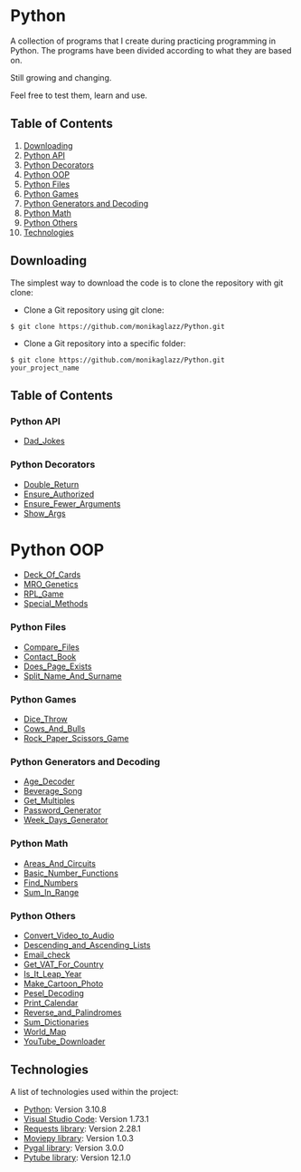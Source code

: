 # Python 

A collection of programs that I create during practicing programming in Python. The programs have been divided according to what they are based on.

Still growing and changing.

Feel free to test them, learn and use.

## Table of Contents

1. [Downloading](#downloading)
2. [Python API](#python-api)
3. [Python Decorators](#python-decorators)
4. [Python OOP](#python-oop)
5. [Python Files](#python-files)
6. [Python Games](#python-games)
7. [Python Generators and Decoding](#python-generators-and-decoding)
8. [Python Math](#python-math)
9. [Python Others](#python-others)
10. [Technologies](#technologies)

## Downloading

The simplest way to download the code is to clone the repository with git clone:
- Clone a Git repository using git clone:
```
$ git clone https://github.com/monikaglazz/Python.git
```
- Clone a Git repository into a specific folder:
```
$ git clone https://github.com/monikaglazz/Python.git your_project_name
```

## Table of Contents

### Python API

* [Dad_Jokes](https://github.com/monikaglazz/Python/blob/main/Python%20API%20operations/Dad_jokes/dad_jokes.py)

### Python Decorators
* [Double_Return](https://github.com/monikaglazz/Python/blob/main/Python%20Decorators/Double_Return/double_return.py)
* [Ensure_Authorized](https://github.com/monikaglazz/Python/blob/main/Python%20Decorators/Ensure_Authorized/ensure_authorized.py)
* [Ensure_Fewer_Arguments](https://github.com/monikaglazz/Python/blob/main/Python%20Decorators/Ensure_Fewer_Arguments/ensure_fewer_arguments.py)
* [Show_Args](https://github.com/monikaglazz/Python/blob/main/Python%20Decorators/Show_Args/show_args.py)

# Python OOP
* [Deck_Of_Cards](https://github.com/monikaglazz/Python/blob/main/Python%20OOP/Deck_of_Cards/deck_of_cards.py)
* [MRO_Genetics](https://github.com/monikaglazz/Python/blob/main/Python%20OOP/MRO_Genetics/mro_genetics.py)
* [RPL_Game](https://github.com/monikaglazz/Python/blob/main/Python%20OOP/RPL_Game/rpl_game.py)
* [Special_Methods](https://github.com/monikaglazz/Python/blob/main/Python%20OOP/Special_methods/special_methods.py)

### Python Files

* [Compare_Files](https://github.com/monikaglazz/Python/tree/main/Python%20files%20operations/Compare_Files)
* [Contact_Book](https://github.com/monikaglazz/Python/blob/main/Python%20files%20operations/Contact_Book/contact_book.py)
* [Does_Page_Exists](https://github.com/monikaglazz/Python/blob/main/Python%20files%20operations/Does_Page_Exists/does_page_exists.py)
* [Split_Name_And_Surname](https://github.com/monikaglazz/Python/blob/main/Python%20files%20operations/Split_Name_And_Surname/split_name_and_surname.py)

### Python Games

* [Dice_Throw](https://github.com/monikaglazz/Python/blob/main/Python%20games/Dice_Throw/dice_throw.py)
* [Cows_And_Bulls](https://github.com/monikaglazz/Python/blob/main/Python%20games/Cows_And_Bulls/cows_and_bulls.py)
* [Rock_Paper_Scissors_Game](https://github.com/monikaglazz/Python/blob/main/Python%20games/Rock_Paper_Scissors/Rock_Paper_Scissors_Game.py)

### Python Generators and Decoding

* [Age_Decoder](https://github.com/monikaglazz/Python/blob/main/Python%20generators%20and%20decoding/Age_Decoder/age_Decoder.py)
* [Beverage_Song](https://github.com/monikaglazz/Python/blob/main/Python%20generators%20and%20decoding/Beverage_song/beverage_song.py)
* [Get_Multiples](https://github.com/monikaglazz/Python/tree/main/Python%20generators%20and%20decoding/Get_Multiples)
* [Password_Generator](https://github.com/monikaglazz/Python/blob/main/Python%20generators%20and%20decoding/Password_Generator/password_generator.py)
* [Week_Days_Generator](https://github.com/monikaglazz/Python/blob/main/Python%20generators%20and%20decoding/Week_days_Generator/week_days.py)

### Python Math

* [Areas_And_Circuits](https://github.com/monikaglazz/Python/blob/main/Python%20math/Areas_And_Circuits.py)
* [Basic_Number_Functions](https://github.com/monikaglazz/Python/blob/main/Python%20math/basic_number_functions.py)
* [Find_Numbers](https://github.com/monikaglazz/Python/blob/main/Python%20math/find_numbers.py)
* [Sum_In_Range](https://github.com/monikaglazz/Python/blob/main/Python%20math/sum_in_range.py)

### Python Others

* [Convert_Video_to_Audio](https://github.com/monikaglazz/Python/blob/main/Python%20others/Convert_Video_to_Audio/converter_video_audio.py)
* [Descending_and_Ascending_Lists](https://github.com/monikaglazz/Python/blob/main/Python%20others/Descending_and_Ascending_Lists/numbers_loop.py)
* [Email_check](https://github.com/monikaglazz/Python/blob/main/Python%20others/Email_check/email_check.py)
* [Get_VAT_For_Country](https://github.com/monikaglazz/Python/blob/main/Python%20others/Get_VAT_For_Country/VAT_for_country.py)
* [Is_It_Leap_Year](https://github.com/monikaglazz/Python/blob/main/Python%20others/Is_It_Leap_Year/leap_year.py)
* [Make_Cartoon_Photo](https://github.com/monikaglazz/Python/blob/main/Python%20others/Make_Cartoon_Photo/cartoon_photo.py)
* [Pesel_Decoding](https://github.com/monikaglazz/Python/blob/main/Python%20others/Pesel_decoding/pesel_decoding.py)
* [Print_Calendar](https://github.com/monikaglazz/Python/blob/main/Python%20others/Print_Calendar/calendar.py)
* [Reverse_and_Palindromes](https://github.com/monikaglazz/Python/blob/main/Python%20others/Reverse_and_Palindroms/reverse.py)
* [Sum_Dictionaries](https://github.com/monikaglazz/Python/blob/main/Python%20others/Sum_Dictionaries/sum_dictionaries.py)
* [World_Map](https://github.com/monikaglazz/Python/blob/main/Python%20others/World_Map/world_map.py)
* [YouTube_Downloader](https://github.com/monikaglazz/Python/blob/main/Python%20others/YouTube_Downloader/youtube_downloader.py)
 

## Technologies
A list of technologies used within the project:
* [Python](https://www.python.org/): Version 3.10.8
* [Visual Studio Code](https://code.visualstudio.com/): Version 1.73.1
* [Requests library](https://pypi.org/project/requests/): Version 2.28.1
* [Moviepy library](https://pypi.org/project/moviepy/): Version 1.0.3
* [Pygal library](https://pypi.org/project/pygal/): Version 3.0.0
* [Pytube library](https://pypi.org/project/pytube/): Version 12.1.0
